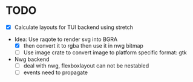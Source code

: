 
# TODO
- [X] Calculate layouts for TUI backend using stretch
- Idea: Use raqote to render svg into BGRA 
	- [X] then convert it to rgba then use it in nwg bitmap
	- [ ] Use image crate to convert image to platform specific format: gtk

- Nwg backend
   - [ ] deal with nwg, flexboxlayout can not be nestabled
   - [ ] events need to propagate
